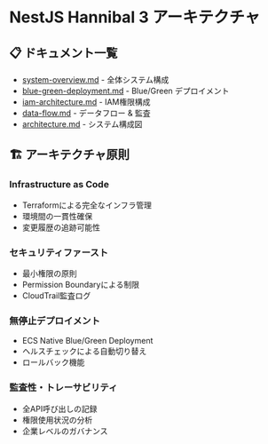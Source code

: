 # NestJS Hannibal 3 アーキテクチャ

## 📋 ドキュメント一覧

- [system-overview.md](./system-overview.md) - 全体システム構成
- [blue-green-deployment.md](./blue-green-deployment.md) - Blue/Green デプロイメント
- [iam-architecture.md](./iam-architecture.md) - IAM権限構成
- [data-flow.md](./data-flow.md) - データフロー & 監査
- [architecture.md](./architecture.md) - システム構成図

## 🏗️ アーキテクチャ原則

### Infrastructure as Code
- Terraformによる完全なインフラ管理
- 環境間の一貫性確保
- 変更履歴の追跡可能性

### セキュリティファースト
- 最小権限の原則
- Permission Boundaryによる制限
- CloudTrail監査ログ

### 無停止デプロイメント
- ECS Native Blue/Green Deployment
- ヘルスチェックによる自動切り替え
- ロールバック機能

### 監査性・トレーサビリティ
- 全API呼び出しの記録
- 権限使用状況の分析
- 企業レベルのガバナンス